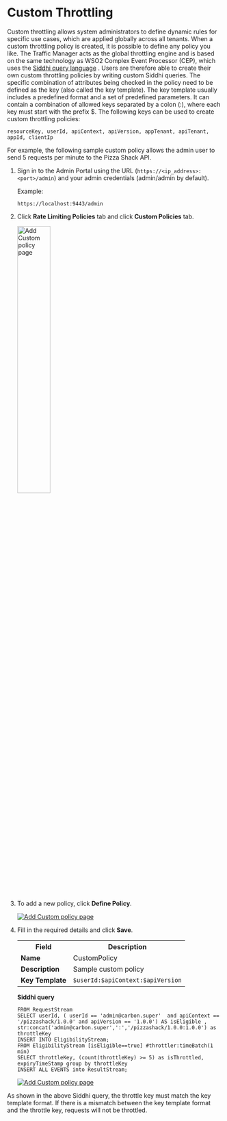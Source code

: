 # Custom Throttling

Custom throttling allows system administrators to define dynamic rules for specific use cases, which are applied globally across all tenants. When a custom throttling policy is created, it is possible to define any policy you like. The Traffic Manager acts as the global throttling engine and is based on the same technology as WSO2 Complex Event Processor (CEP), which uses the [Siddhi query language](https://docs.wso2.com/complex-event-processor/SiddhiQL+Guide+3.1) . Users are therefore able to create their own custom throttling policies by writing custom Siddhi queries. The specific combination of attributes being checked in the policy need to be defined as the key (also called the key template). The key template usually includes a predefined format and a set of predefined parameters. It can contain a combination of allowed keys separated by a colon (:), where each key must start with the prefix $. The following keys can be used to create custom throttling policies:

`resourceKey, userId, apiContext, apiVersion, appTenant, apiTenant, appId, clientIp`

For example, the following sample custom policy allows the admin user to send 5 requests per minute to the Pizza Shack API. 

1.  Sign in to the Admin Portal using the URL (`https://<ip_address>:<port>/admin`) and your admin credentials (admin/admin by default).
      
     Example:

     `https://localhost:9443/admin`

2.  Click **Rate Limiting Policies** tab and click **Custom Policies** tab.

     <a href="{{base_path}}/assets/img/learn/custom_policy_left_tag.png"><img src="{{base_path}}/assets/img/learn/custom_policy_left_tag.png" alt="Add Custom policy page" width="40%"></a>
    
3.  To add a new policy, click **Define Policy**.

    [![Add Custom policy page]({{base_path}}/assets/img/learn/click_custom_policy.png)]({{base_path}}/assets/img/learn/click_custom_policy.png)

4.  Fill in the required details and click **Save**.
    
    <table>
    <tr>
    <th> 
    <b>Field</b></th>
    <th>
    <b>Description</b>
    </th>
    </tr>
    <tr>
    <td> 
    <b>Name</td>
    <td>
    CustomPolicy
    </td>
    </tr>
    <tr>
    <td> 
    <b>Description</b></td>
    <td> 
    Sample custom policy</td>
    </tr>
    <tr>
    <td> 
    <b>Key Template</b>
    </td>
    <td> <code>$userId:$apiContext:$apiVersion</code>
    </tr>
    </tr>
    </table>
 
    **Siddhi query**

    ```
    FROM RequestStream
    SELECT userId, ( userId == 'admin@carbon.super'  and apiContext == '/pizzashack/1.0.0' and apiVersion == '1.0.0') AS isEligible ,
    str:concat('admin@carbon.super',':','/pizzashack/1.0.0:1.0.0') as throttleKey
    INSERT INTO EligibilityStream;
    FROM EligibilityStream [isEligible==true] #throttler:timeBatch(1 min)
    SELECT throttleKey, (count(throttleKey) >= 5) as isThrottled, expiryTimeStamp group by throttleKey
    INSERT ALL EVENTS into ResultStream;
    ```

    [![Add Custom policy page]({{base_path}}/assets/img/learn/throttling-custom-policy.png)]({{base_path}}/assets/img/learn/throttling-custom-policy.png)

As shown in the above Siddhi query, the throttle key must match the key template format. If there is a mismatch between the key template format and the throttle key, requests will not be throttled.
